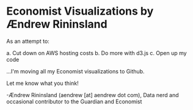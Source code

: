 Economist Visualizations by Ændrew Rininsland
=============================================

As an attempt to:

a. Cut down on AWS hosting costs 
b. Do more with d3.js
c. Open up my code

...I'm moving all my Economist visualizations to Github. 

Let me know what you think!

-Ændrew Rininsland (aendrew [at] aendrew dot com),
Data nerd and occasional contributor to the Guardian and Economist 



